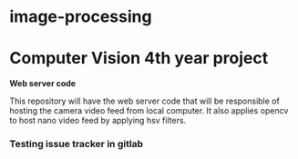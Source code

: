 # image-processing

# Computer Vision 4th year project

**Web server code**

This repository will have the web server code that will be responsible of hosting the camera video feed from local computer. It also applies opencv to host nano video feed by applying hsv filters. 

### Testing issue tracker in gitlab
